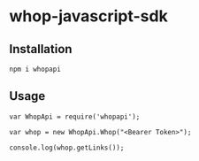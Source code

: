 # whop-javascript-sdk

## Installation
```
npm i whopapi
```
## Usage
```
var WhopApi = require('whopapi');

var whop = new WhopApi.Whop("<Bearer Token>");

console.log(whop.getLinks());
```
